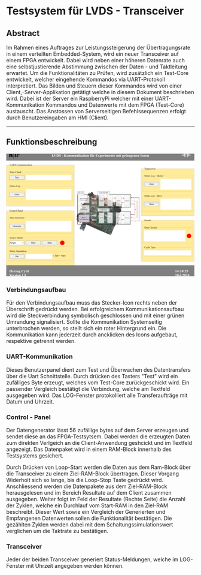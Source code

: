 # Testsystem für LVDS - Transceiver

## Abstract

Im Rahmen eines Auftrages zur Leistungssteigerung der Übertragungsrate in einem verteilten Embedded-System, wird ein neuer Transceiver auf einem FPGA entwickelt. Dabei wird neben einer höheren Datenrate auch eine selbstjustierende Abstimmung zwischen der Daten - und Taktleitung erwartet. Um die Funktionalitäten zu Prüfen, wird zusätzlich ein Test-Core entwickelt, welcher eingehende Kommandos via UART-Protokoll interpretiert. Das Bilden und Steuern dieser Kommandos wird von einer Client,-Server-Applikation getätigt welche in diesem Dokument beschrieben wird. Dabei ist der Server ein RaspberryPi welcher mit einer UART-Kommunikation Kommandos und Datenwerte mit dem FPGA (Test-Core) austauscht. Das Anstossen von Serverseitigen Befehlssequenzen erfolgt durch Benutzereingaben am HMI (Client).      

---

## Funktionsbeschreibung

![Benutzerinterface](hmi.png)

### Verbindungsaufbau

Für den Verbindungsaufbau muss das Stecker-Icon rechts neben der Überschrift gedrückt werden. Bei erfolgreichem Kommunikationsaufbau wird die Steckverbindung symbolisch geschlossen und mit einer grünen Umrandung signalisiert. Sollte die Kommunikation Systemseitig unterbrochen werden, so stellt sich ein roter Hintergrund ein. Die Kommunikation kann jederzeit durch ancklicken des Icons aufgebaut, respektive getrennt werden.

### UART-Kommunikation

Dieses Benutzerpanel dient zum Test und Überwachen des Datentransfers über die Uart Schnittstelle. Durch drücken des Tasters "Test" wird ein zufälliges Byte erzeugt, welches vom Test-Core zurückgeschickt wird. Ein passender Vergleich bestätigt die Verbindung, welche am Textfeld ausgegeben wird. Das LOG-Fenster protokolliert alle Transferaufträge mit Datum und Uhrzeit. 

### Control - Panel

Der Datengenerator lässt 56 zufällige bytes auf dem Server erzeugen und sendet diese an das FPGA-Testsytsem. Dabei werden die erzeugten Daten zum direkten Verlgeich an die Client-Anwendung geshcickt und im Textfeld angezeigt. Das Datenpaket wird in einem RAM-Block innerhalb des Testsystems gesichert. 

Durch Drücken von Loop-Start werden die Daten aus dem Ram-Block über die Transceiver zu einem Ziel-RAM-Block übertragen. Dieser Vorgang Widerholt sich so lange, bis die Loop-Stop Taste gedrückt wird. Anschliessend werden die Datenpakete aus dem Ziel-RAM-Block herausgelesen und im Bereich Resultate auf dem Client zusammen ausgegeben. Weiter folgt im Feld der Resultate (Rechte Seite) die Anzahl der Zyklen, welche ein Durchlauf vom Start-RAM in den Ziel-RAM beschreibt. Dieser Wert sowie ein Vergleich der Generierten und Empfangenen Datenwerten sollen die Funktionalität bestätigen. Die gezählten Zyklen werden dabei mit dem Schaltungssimulationswert verglichen um die Taktrate zu bestätigen. 

### Transceiver

Jeder der beiden Transceiver generiert Status-Meldungen, welche im LOG-Fenster mit Uhrzeit angegeben werden können. 





